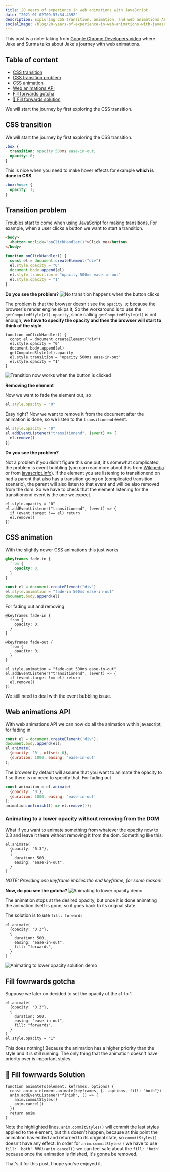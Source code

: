 ```yaml
---
title: 20 years of experience in web animations with JavaScript
date: "2021-01-02T09:57:34.439Z"
description: Exploring CSS transition, animation, and web animations API gotchas, and how to overcome them 💪.
socialImage: /blog/20-years-of-experience-in-web-animations-with-javascript/blur-train.jpg
---
```


This post is a note-taking from <a href="https://www.youtube.com/watch?v=9-6CKCz58A8" target="_blank" rel='noopener'>Google Chrome Developers video</a> where Jake and Surma talks about Jake's journey with web animations.

## Table of content

- [CSS transition](#css-transition)
- [CSS transition problem](#transition-problem)
- [CSS animation](#css-animation)
- [Web animations API](#web-animations-api)
- [Fill forwards gotcha](#fill-forwards-gotcha)
- [🌟 Fill forwards solution](#fill-forwards-solution)

We will start the journey by first exploring the CSS transition.

## CSS transition <a name="css-transition"></a>

We will start the journey by first exploring the CSS transition.

```css
.box {
  transition: opacity 500ms ease-in-out;
  opacity: 0;
}
```

This is nice when you need to make hover effects for example **which is done in CSS**.

```css
.box:hover {
  opacity: 1;
}
```

## Transition problem <a name="transition-problem"></a>

Troubles start to come when using JavaScript for making transitions, For example, when a user clicks a button we want to start a transition.

```html
<body>
  <button onclick="onClickHandler()">Click me</button>
</body>
```

```js
function onClickHandler() {
  const el = document.createElement("div")
  el.style.opacity = "0"
  document.body.append(el)
  el.style.transition = "opacity 500ms ease-in-out"
  el.style.opacity = "1"
}
```

**Do you see the problem?**
![No transition happens when the button clicks](/transition-problem.gif "Transition Problem")

The problem is that the browser doesn't see the `opacity 0`; because the browser's render engine skips it, So the workaround is to use the `getComputedStyle(el).opacity`, since calling `getComputedStyle(el)` is not enough, **we have to specify the opacity and then the browser will start to think of the style**.

```js{5}
function onClickHandler() {
  const el = document.createElement("div")
  el.style.opacity = "0"
  document.body.append(el)
  getComputedStyle(el).opacity
  el.style.transition = "opacity 500ms ease-in-out"
  el.style.opacity = "1"
}
```

![Transition now works when the button is clicked](/transition-solution.gif "Transition Solution")

**Removing the element**

Now we want to fade the element out, so

```js
el.style.opacity = "0"
```

Easy right? Now we want to remove it from the document after the animation is done, so we listen to the `transitionend` event.

```js
el.style.opacity = "0"
el.addEventListener("transitionend", (event) => {
  el.remove()
})
```

**Do you see the problem?**

Not a problem if you didn't figure this one out, it's somewhat complicated, the problem is event bubbling (you can read more about this from [Wikipedia](https://en.wikipedia.org/wiki/Event_bubbling) or from [javascript.info](https://javascript.info/bubbling-and-capturing)). If the element you are listening to transitionend on had a parent that also has a transition going on (complicated transition scenario), the parent will also listen to that event and will be also removed from the dom. So we have to check that the element listening for the transitionend event is the one we expect.

```js{3}
el.style.opacity = "0"
el.addEventListener("transitionend", (event) => {
  if (event.target !== el) return
  el.remove()
})
```

## CSS animation <a name="css-animation"></a>

With the slightly newer CSS animations this just works

```css
@keyframes fade-in {
  from {
    opacity: 0;
  }
}
```

```js
const el = document.createElement("div")
el.style.animation = "fade-in 500ms ease-in-out"
document.body.append(el)
```

For fading out and removing

```css{7-11}
@keyframes fade-in {
  from {
    opacity: 0;
  }
}

@keyframes fade-out {
  from {
    opacity: 0;
  }
}
```

```js{3}
el.style.animation = "fade-out 500ms ease-in-out"
el.addEventListener("transitionend", (event) => {
  if (event.target !== el) return
  el.remove()
})
```

We still need to deal with the event bubbling issue.

## Web animations API <a name="web-animations-api"></a>

With web animations API we can now do all the animation within javascript, for fading in

```js
const el = document.createElement('div');
document.body.append(el);
el.animate(
  {opacity: '0', offset: 0},
  {duration: 1000, easing: 'ease-in-out'
);
```

The browser by default will assume that you want to animate the opacity to 1 so there is no need to specify that.
For fading out

```js
const animation = el.animate(
  {opacity: '0'},
  {duration: 1000, easing: 'ease-in-out'
);
animation.onfinish(() => el.remove());
```

### Animating to a lower opacity without removing from the DOM

What if you want to animate something from whatever the opacity now to 0.3 and leave it there without removing it from the dom. Something like this:

```js{2}
el.animate(
  {opacity: "0.3"},
  {
    duration: 500,
    easing: "ease-in-out",
  }
)
```

_NOTE: Providing one keyframe implies the end keyframe, for some reason!_

**Now, do you see the gotcha?**
![Animating to lower opacity demo](/animating-to-lower-opacity.gif "Animating to lower opacity problem")

The animation stops at the desired opacity, but once it is done animating the animation itself is gone, so it goes back to its original state.

The solution is to use `fill: forwards`

```js{6}
el.animate(
  {opacity: "0.3"},
  {
    duration: 500,
    easing: "ease-in-out",
    fill: "forwards",
  }
)
```

![Animating to lower opacity solution demo](/sol-animating-to-lower-opacity.gif "Animating to lower opacity solution")

## Fill fowrwards gotcha <a name="fill-forwards-gotcha"></a>

Suppose we later on decided to set the opacity of the `el` to 1

```js{9}
el.animate(
  {opacity: "0.3"},
  {
    duration: 500,
    easing: "ease-in-out",
    fill: "forwards",
  }
)
el.style.opacity = "1"
```

This does nothing! Because the animation has a higher priority than the style and it is still running. The only thing that the animation doesn't have priority over is important styles.

## 🌟 Fill fowrwards Solution <a name="fill-forwards-solution"></a>

```js{4,7-8}
function animateTo(element, keframes, options) {
  const anim = element.animate(keyframes, {...options, fill: "both"})
  anim.addEventListener("finish", () => {
    anim.commitStyles()
    anim.cancel()
  })
  return anim
}
```

Note the highlighted lines, `anim.commitStyles()` will commit the last styles applied to the element, but this doesn't happen, because at this point the animation has ended and returned to its original state, so `commitStyles()` doesn't have any effect. In order for `anim.commitStyles()` we have to use `fill: 'both'`. With `anim.cancel()` we can feel safe about the `fill: 'both'` because once the animation is finished, it's gonna be removed.

That's it for this post, I hope you've enjoyed it.
